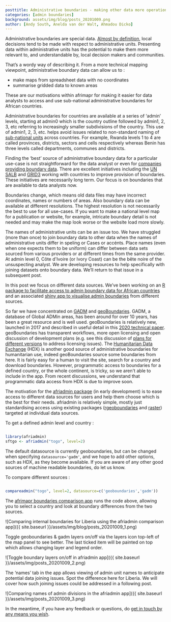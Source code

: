 ```yaml
---
posttitle: Administrative boundaries - making other data more operationally useful
categories: [admin boundaries]
background: assets/img/blog/posts_20201009.png
author: [Andy South, Anelda van der Walt, Ahmadou Dicko]
---
```


Administrative boundaries are special data. [Almost by definition](https://en.wikipedia.org/wiki/Administrative_division), local decisions tend to be made with respect to administrative units. Presenting data within administrative units has the potential to make them more relevant to, and understandable by, local decision makers and communities.

That’s a wordy way of describing it. From a more technical mapping viewpoint, administrative boundary data can allow us to : 

- make maps from spreadsheet data with no coordinates
- summarise gridded data to known areas

These are our motivations within afrimapr for making it easier for data analysts to access and use sub-national administrative boundaries for African countries.

Administrative boundaries for countries are available at a series of ‘admin’ levels, starting at admin0 which is the country outline followed by admin1, 2, 3, etc referring to increasingly smaller subdivisions of the country. This use of admin1, 2, 3, etc. helps avoid issues related to  non-standard naming of [sub-national units](https://en.wikipedia.org/wiki/List_of_administrative_divisions_by_country) across countries. For example, Rwanda levels 1 to 4 are called provinces, districts, sectors and cells respectively whereas Benin has three levels called departments, communes and districts. 

Finding the ‘best’ source of administrative boundary data for a particular use-case is not straightforward for the data analyst or even for [companies providing boundary data](https://sovereignlimits.com/blog/mapping-internal-administrative-boundaries-part-1). There are excellent initiatives including the [UN SALB](https://www.unsalb.org/) and [GRID3](https://grid3.org/solution/boundary-harmonisation) working with countries to improve provision of boundaries. These initiatives are necessarily long term. Our focus is on boundaries that are available to data analysts now.   

Boundaries change, which means old data files may have incorrect coordinates, names or numbers of areas. Also boundary data can be available at different resolutions. The highest resolution is not necessarily the best to use for all use-cases. If you want to make a national level map for a publication or website, for example, intricate boundary detail is not needed and may make the map look worse or the website load more slowly.  

The names of administrative units can be an issue too. We have struggled (more than once) to join boundary data to other data when the names of administrative units differ in speling or Cases or accénts. Place names (even when one expects them to be uniform) can differ between data sets sourced from various providers or at different times from the same provider. At admin level 0, Côte d'Ivoire (or Ivory Coast) can be the bête noire of the unsuspecting analyst. We are developing resources to help specifically with joining datasets onto boundary data. We’ll return to that issue in a subsequent post.

In this post we focus on different data sources. We’ve been working on an [R package to facilitate access to admin boundary data for African countries](https://github.com/afrimapr/afriadmin) and an associated [shiny app to visualise admin boundaries](https://andysouth.shinyapps.io/afriadmin-compare/) from different sources.

So far we have concentrated on [GADM](https://gadm.org/) and [geoBoundaries](https://www.geoboundaries.org/). GADM, a database of Global ADMin areas, has been around for over 10 years, has been a great resource and is well used. geoBoundaries is relatively new, launched in 2017 and described in useful detail in this [2020 technical paper](https://journals.plos.org/plosone/article?id=10.1371/journal.pone.0231866). geoBoundaries has transparent workflows, more open licensing and open discussion of development plans (e.g. see this discussion of [plans for different versions](https://github.com/wmgeolab/gbRelease/issues/51) to address licensing issues). The [Humanitarian Data Exchange](https://data.humdata.org/search?ext_administrative_divisions=1) (HDX) is another good source of administrative boundaries for humanitarian use, indeed geoBoundaries source some boundaries from here. It is fairly easy for a human to visit the site, search for a country and download boundaries. However, programmatic access to boundaries for a defined country, or the whole continent, is tricky, so we aren't able to include in the app. From recent discussions, we understand that  programmatic data access from HDX is due to improve soon.

The motivation for the [afriadmin package](https://github.com/afrimapr/afriadmin) (in early development) is to ease access to different data sources for users and help them choose which is the best for their needs. afriadmin is relatively simple, mostly just standardising access using existing packages ([rgeoboundaries](https://github.com/wmgeolab/rgeoboundaries) and [raster](https://cran.r-project.org/web/packages/raster/index.html)) targeted at individual data sources.

To get a defined admin level and country :

```r

library(afriadmin)
sftgo <- afriadmin("togo", level=2) 

```
The default datasource is currently geoboundaries, but can be changed when specifying `datasource='gadm'`, and we hope to add other options, such as HDX, as they become available. If you are aware of any other good sources of machine readable boundaries, do let us know. 

To compare different sources :

```r

compareadmin("togo", level=2, datasource=c('geoboundaries','gadm'))

```
The [afrimapr boundaries comparison app](https://andysouth.shinyapps.io/afriadmin-compare/) runs the code above, allowing you to select a country and look at boundary differences from the two sources.

![Comparing internal boundaries for Liberia using the afriadmin comparison app]({{ site.baseurl }}/assets/img/blog/posts_20201009_1.png)

Toggle geoboundaries & gadm layers on/off via the layers icon top-left of the map panel to see better. The last ticked item will be painted on top which allows changing layer and legend order.

![Toggle boundary layers on/off in afriadmin app]({{ site.baseurl }}/assets/img/posts_20201009_2.png)

The ‘names’ tab in the app allows viewing of admin unit names to anticipate potential data joining issues. Spot the difference here for Liberia. We will cover how such joining issues could be addressed in a following post.

![Comparing names of admin divisions in the afriadmin app]({{ site.baseurl }}/assets/img/posts_20201009_3.png)

In the meantime, if you have any feedback or questions, do [get in touch by any means you wish](https://afrimapr.github.io/afrimapr.website/get-involved/). 
